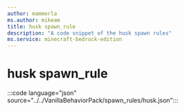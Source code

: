 ```yaml
---
author: mammerla
ms.author: mikeam
title: husk spawn_rule
description: "A code snippet of the husk spawn rules"
ms.service: minecraft-bedrock-edition
---
```


# husk spawn_rule

:::code language="json" source="../../VanillaBehaviorPack/spawn_rules/husk.json":::
